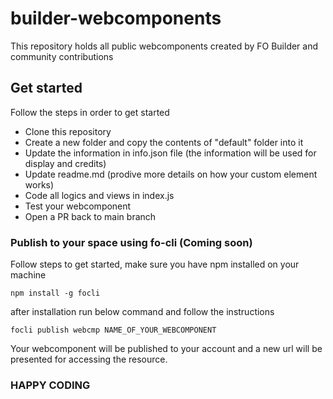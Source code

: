 # builder-webcomponents
This repository holds all public webcomponents created by FO Builder and community contributions

## Get started
Follow the steps in order to get started
- Clone this repository
- Create a new folder and copy the contents of "default" folder into it
- Update the information in info.json file (the information will be used for display and credits)
- Update readme.md (prodive more details on how your custom element works)
- Code all logics and views in index.js
- Test your webcomponent
- Open a PR back to main branch

### Publish to your space using fo-cli (Coming soon)
Follow steps to get started, make sure you have npm installed on your machine
    
    npm install -g focli
    
after installation run below command and follow the instructions
    
    focli publish webcmp NAME_OF_YOUR_WEBCOMPONENT
    
Your webcomponent will be published to your account and a new url will be presented for accessing the resource.

### HAPPY CODING

